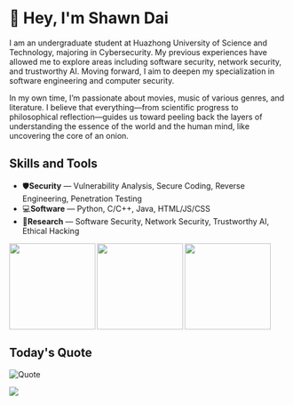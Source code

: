 # 👋 Hey, I'm Shawn Dai

I am an undergraduate student at Huazhong University of Science and Technology, majoring in Cybersecurity. My previous experiences have allowed me to explore areas including software security, network security, and trustworthy AI. Moving forward, I aim to deepen my specialization in software engineering and computer security.

In my own time, I’m passionate about movies, music of various genres, and literature. I believe that everything—from scientific progress to philosophical reflection—guides us toward peeling back the layers of understanding the essence of the world and the human mind, like uncovering the core of an onion.

## Skills and Tools

- 🛡️**Security** — Vulnerability Analysis, Secure Coding, Reverse Engineering, Penetration Testing
- 💻**Software** — Python, C/C++, Java, HTML/JS/CSS
- 🔬**Research** — Software Security, Network Security, Trustworthy AI, Ethical Hacking

<!-- ![light](https://raw.githubusercontent.com/Calvvnono/Calvvnono/output/github-contribution-grid-snake.svg) -->

<div>
  <img height="155" align="left" src="https://github-readme-stats.vercel.app/api?username=Calvvnono&count_private=true&include_all_commits=true&theme=vue&hide_rank=true&show_icons=true" />
  <img height="155" align="left" src="https://github-readme-stats.vercel.app/api/top-langs/?username=Calvvnono&layout=compact&theme=vue" />
  <!-- <img height="170" src="https://github-readme-stats.vercel.app/api/wakatime?username=Calvvnono&layout=compact&theme=radical" /> -->
  <img height="155" src="https://github-profile-summary-cards.vercel.app/api/cards/productive-time?username=Calvvnono&theme=vue&utcOffset=8" />
</div>

## Today's Quote
![Quote](https://github-readme-quotes-bay.vercel.app/quote?theme=vue&layout=samuel&font=Architect)

![](https://komarev.com/ghpvc/?username=Calvvnono&color=blueviolet)
